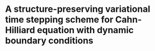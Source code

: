 # A structure-preserving variational time stepping scheme for Cahn-Hilliard equation with dynamic boundary conditions
